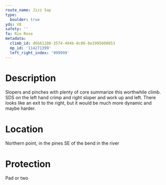 ```yaml
---
route_name: Jizz Sap
type:
  boulder: true
yds: V8
safety: ''
fa: Rio Rose
metadata:
  climb_id: d6b61288-3574-494b-8c06-8e1995600653
  mp_id: '114271399'
  left_right_index: '999999'
---
```

# Description
Slopers and pinches with plenty of core summarize this worthwhile climb. SDS on the left hand crimp and right sloper and work up and left. There looks like an exit to the right, but it would be much more dynamic and maybe harder.

# Location
Northern point, in the pines SE of the bend in the river

# Protection
Pad or two
